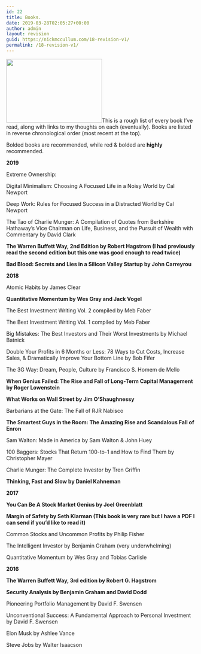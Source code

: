 ```yaml
---
id: 22
title: Books.
date: 2019-03-28T02:05:27+00:00
author: admin
layout: revision
guid: https://nickmccullum.com/18-revision-v1/
permalink: /18-revision-v1/
---
```

<img class=" wp-image-19 alignright" src="https://nickmccullum.com/wp-content/uploads/2019/03/books-300x200.jpg" alt="" width="256" height="170" srcset="https://nickmccullum.com/wp-content/uploads/2019/03/books-300x200.jpg 300w, https://nickmccullum.com/wp-content/uploads/2019/03/books-768x512.jpg 768w, https://nickmccullum.com/wp-content/uploads/2019/03/books-1024x682.jpg 1024w, https://nickmccullum.com/wp-content/uploads/2019/03/books-500x333.jpg 500w, https://nickmccullum.com/wp-content/uploads/2019/03/books-150x100.jpg 150w, https://nickmccullum.com/wp-content/uploads/2019/03/books-1200x800.jpg 1200w, https://nickmccullum.com/wp-content/uploads/2019/03/books-400x267.jpg 400w, https://nickmccullum.com/wp-content/uploads/2019/03/books-800x533.jpg 800w, https://nickmccullum.com/wp-content/uploads/2019/03/books-200x133.jpg 200w" sizes="(max-width: 256px) 100vw, 256px" />This is a rough list of every book I&#8217;ve read, along with links to my thoughts on each (eventually). Books are listed in reverse chronological order (most recent at the top).

Bolded books are recommended, while red & bolded are **highly** recommended.

**2019**

Extreme Ownership:

Digital Minimalism: Choosing A Focused Life in a Noisy World by Cal Newport

Deep Work: Rules for Focused Success in a Distracted World by Cal Newport

The Tao of Charlie Munger: A Compilation of Quotes from Berkshire Hathaway&#8217;s Vice Chairman on Life, Business, and the Pursuit of Wealth with Commentary by David Clark

**The Warren Buffett Way, 2nd Edition by Robert Hagstrom (I had previously read the second edition but this one was good enough to read twice)**

**Bad Blood: Secrets and Lies in a Silicon Valley Startup by John Carreyrou**

**2018**

Atomic Habits by James Clear

**Quantitative Momentum by Wes Gray and Jack Vogel**

The Best Investment Writing Vol. 2 compiled by Meb Faber

The Best Investment Writing Vol. 1 compiled by Meb Faber

Big Mistakes: The Best Investors and Their Worst Investments by Michael Batnick

Double Your Profits in 6 Months or Less: 78 Ways to Cut Costs, Increase Sales, & Dramatically Improve Your Bottom Line by Bob Fifer

The 3G Way: Dream, People, Culture by Francisco S. Homem de Mello

**When Genius Failed: The Rise and Fall of Long-Term Capital Management by Roger Lowenstein**

**What Works on Wall Street by Jim O&#8217;Shaughnessy**

Barbarians at the Gate: The Fall of RJR Nabisco

**The Smartest Guys in the Room: The Amazing Rise and Scandalous Fall of Enron**

Sam Walton: Made in America by Sam Walton & John Huey

100 Baggers: Stocks That Return 100-to-1 and How to Find Them by Christopher Mayer

Charlie Munger: The Complete Investor by Tren Griffin

**Thinking, Fast and Slow by Daniel Kahneman**

**2017**

**You Can Be A Stock Market Genius by Joel Greenblatt**

**Margin of Safety by Seth Klarman (This book is very rare but I have a PDF I can send if you&#8217;d like to read it)**

Common Stocks and Uncommon Profits by Philip Fisher

The Intelligent Investor by Benjamin Graham (very underwhelming)

Quantitative Momentum by Wes Gray and Tobias Carlisle

**2016**

**The Warren Buffett Way, 3rd edition by Robert G. Hagstrom**

**Security Analysis by Benjamin Graham and David Dodd**

Pioneering Portfolio Management by David F. Swensen

Unconventional Success: A Fundamental Approach to Personal Investment by David F. Swensen

Elon Musk by Ashlee Vance

Steve Jobs by Walter Isaacson